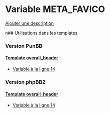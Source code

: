 # Variable META_FAVICO
[Ajouter une description](https://fa-tvars.appspot.com/META_FAVICO)

n## Utilisations dans les templates

### Version PunBB

#### [Template overall_header](punbb/overall_header.md)
* [Variable à la ligne 14](../punbb/overall_header.tpl#L14)

### Version phpBB2

#### [Template overall_header](subsilver/overall_header.md)
* [Variable à la ligne 14](../subsilver/overall_header.tpl#L14)